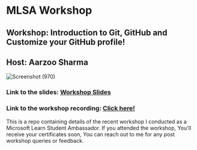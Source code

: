 # MLSA Workshop

<h2>Workshop: Introduction to Git, GitHub and Customize your GitHub profile!</h2>

<h2>Host: Aarzoo Sharma</h2>

![Screenshot (970)](https://user-images.githubusercontent.com/78272033/188505353-0ef5f776-03ef-4bcd-af45-8a677e89526c.png)

<h3>Link to the slides: <a href="https://1drv.ms/p/s!AiZaBrZvKrl9iHLSNoqZERS6eU0v">Workshop Slides</a></h3>

<h3>Link to the workshop recording: <a href="https://drive.google.com/file/d/1xybTlTVuzKhpCFZf_G2qa_7ckS-UbHs9/view?usp=sharing">Click here!</a></h3>

<p>This is a repo containing details of the recent workshop I conducted as a Microsoft Learn Student Ambassador.
If you attended the workshop, You'll receive your certificates soon, You can reach out to me for any post workshop queries or feedback.</p>
